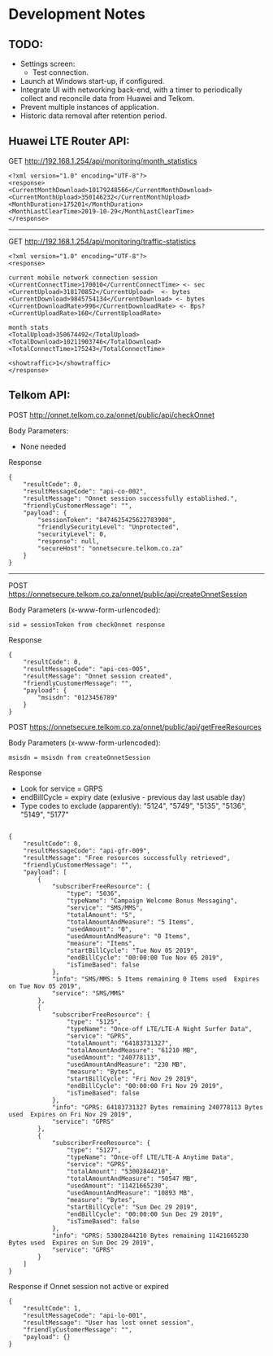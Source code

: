 Development Notes
===

## TODO:

- Settings screen:
  - Test connection.
- Launch at Windows start-up, if configured.
- Integrate UI with networking back-end, with a timer to periodically collect and reconcile data from Huawei and Telkom.
- Prevent multiple instances of application.
- Historic data removal after retention period.

## Huawei LTE Router API:

GET http://192.168.1.254/api/monitoring/month_statistics

```
<?xml version="1.0" encoding="UTF-8"?>
<response>
<CurrentMonthDownload>10179248566</CurrentMonthDownload>
<CurrentMonthUpload>350146232</CurrentMonthUpload>
<MonthDuration>175201</MonthDuration>
<MonthLastClearTime>2019-10-29</MonthLastClearTime>
</response>
```
---
GET http://192.168.1.254/api/monitoring/traffic-statistics

```
<?xml version="1.0" encoding="UTF-8"?>
<response>

current mobile network connection session
<CurrentConnectTime>170010</CurrentConnectTime> <- sec
<CurrentUpload>318170852</CurrentUpload>  <- bytes
<CurrentDownload>9845754134</CurrentDownload> <- bytes
<CurrentDownloadRate>996</CurrentDownloadRate> <- Bps?
<CurrentUploadRate>160</CurrentUploadRate>

month stats
<TotalUpload>350674492</TotalUpload> 
<TotalDownload>10211903746</TotalDownload>
<TotalConnectTime>175243</TotalConnectTime>

<showtraffic>1</showtraffic>
</response>
```


## Telkom API:

POST http://onnet.telkom.co.za/onnet/public/api/checkOnnet

Body Parameters:
- None needed

Response
```
{
    "resultCode": 0,
    "resultMessageCode": "api-co-002",
    "resultMessage": "Onnet session successfully established.",
    "friendlyCustomerMessage": "",
    "payload": {
        "sessionToken": "8474625425622783908",
        "friendlySecurityLevel": "Unprotected",
        "securityLevel": 0,
        "response": null,
        "secureHost": "onnetsecure.telkom.co.za"
    }
}
```
---

POST https://onnetsecure.telkom.co.za/onnet/public/api/createOnnetSession

Body Parameters (x-www-form-urlencoded):
```
sid = sessionToken from checkOnnet response
```

Response
```
{
    "resultCode": 0,
    "resultMessageCode": "api-cos-005",
    "resultMessage": "Onnet session created",
    "friendlyCustomerMessage": "",
    "payload": {
        "msisdn": "0123456789"
    }
}
```

POST https://onnetsecure.telkom.co.za/onnet/public/api/getFreeResources

Body Parameters (x-www-form-urlencoded):
```
msisdn = msisdn from createOnnetSession
```

Response
- Look for service = GRPS
- endBillCycle = expiry date (exlusive - previous day last usable day)
- Type codes to exclude (apparently):
          "5124",
          "5749",
          "5135",
          "5136",
          "5149",
          "5177"

```

{
    "resultCode": 0,
    "resultMessageCode": "api-gfr-009",
    "resultMessage": "Free resources successfully retrieved",
    "friendlyCustomerMessage": "",
    "payload": [
        {
            "subscriberFreeResource": {
                "type": "5036",
                "typeName": "Campaign Welcome Bonus Messaging",
                "service": "SMS/MMS",
                "totalAmount": "5",
                "totalAmountAndMeasure": "5 Items",
                "usedAmount": "0",
                "usedAmountAndMeasure": "0 Items",
                "measure": "Items",
                "startBillCycle": "Tue Nov 05 2019",
                "endBillCycle": "00:00:00 Tue Nov 05 2019",
                "isTimeBased": false
            },
            "info": "SMS/MMS: 5 Items remaining 0 Items used  Expires on Tue Nov 05 2019",
            "service": "SMS/MMS"
        },
        {
            "subscriberFreeResource": {
                "type": "5125",
                "typeName": "Once-off LTE/LTE-A Night Surfer Data",
                "service": "GPRS",
                "totalAmount": "64183731327",
                "totalAmountAndMeasure": "61210 MB",
                "usedAmount": "240778113",
                "usedAmountAndMeasure": "230 MB",
                "measure": "Bytes",
                "startBillCycle": "Fri Nov 29 2019",
                "endBillCycle": "00:00:00 Fri Nov 29 2019",
                "isTimeBased": false
            },
            "info": "GPRS: 64183731327 Bytes remaining 240778113 Bytes used  Expires on Fri Nov 29 2019",
            "service": "GPRS"
        },
        {
            "subscriberFreeResource": {
                "type": "5127",
                "typeName": "Once-off LTE/LTE-A Anytime Data",
                "service": "GPRS",
                "totalAmount": "53002844210",
                "totalAmountAndMeasure": "50547 MB",
                "usedAmount": "11421665230",
                "usedAmountAndMeasure": "10893 MB",
                "measure": "Bytes",
                "startBillCycle": "Sun Dec 29 2019",
                "endBillCycle": "00:00:00 Sun Dec 29 2019",
                "isTimeBased": false
            },
            "info": "GPRS: 53002844210 Bytes remaining 11421665230 Bytes used  Expires on Sun Dec 29 2019",
            "service": "GPRS"
        }
    ]
}
```

Response if Onnet session not active or expired
```
{
    "resultCode": 1,
    "resultMessageCode": "api-lo-001",
    "resultMessage": "User has lost onnet session",
    "friendlyCustomerMessage": "",
    "payload": {}
}
```
